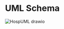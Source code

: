 # UML Schema
![HospUML drawio](https://github.com/user-attachments/assets/4dc71368-2eea-442d-b4b1-99ff9904f2fe)
